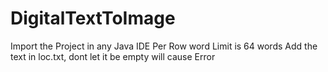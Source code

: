 # DigitalTextToImage
Import the Project in any Java IDE
Per Row word Limit is 64 words
Add the text in loc.txt, dont let it be empty will cause Error
